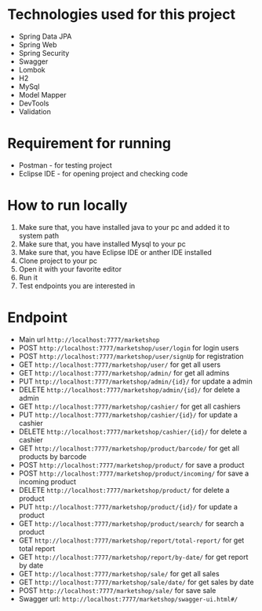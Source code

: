 # Technologies used for this project
- Spring Data JPA
- Spring Web
- Spring Security
- Swagger
- Lombok
- H2
- MySql
- Model Mapper
- DevTools
- Validation

# Requirement for running
- Postman - for testing project
- Eclipse IDE - for opening project and checking code

# How to run locally
1. Make sure that, you have installed java to your pc and added it to system path
2. Make sure that, you have installed Mysql to your pc
3. Make sure that, you have Eclipse IDE  or anther IDE installed
4. Clone project to your pc
5. Open it with your favorite editor
6. Run it
7. Test endpoints you are interested in

<h1>Endpoint</h1>
<ul>
<li> Main url <code>http://localhost:7777/marketshop </code></li>
<li> POST <code>http://localhost:7777/marketshop/user/login</code> for login users </li>
<li> POST <code>http://localhost:7777/marketshop/user/signUp</code> for registration </li>
<li> GET <code>http://localhost:7777/marketshop/user/</code> for get all users </li>
<li> GET <code>http://localhost:7777/marketshop/admin/</code> for get all admins </li>
<li> PUT <code>http://localhost:7777/marketshop/admin/{id}/</code> for update a admin </li>
<li> DELETE <code>http://localhost:7777/marketshop/admin/{id}/</code> for delete a admin </li>
<li> GET <code>http://localhost:7777/marketshop/cashier/</code> for get all cashiers </li>
<li> PUT <code>http://localhost:7777/marketshop/cashier/{id}/</code> for update a cashier </li>
<li> DELETE <code>http://localhost:7777/marketshop/cashier/{id}/</code> for delete a cashier </li>
<li> GET <code>http://localhost:7777/marketshop/product/barcode/</code> for get all products by barcode </li>
<li> POST <code>http://localhost:7777/marketshop/product/</code> for save a product </li> 
<li> POST <code>http://localhost:7777/marketshop/product/incoming/</code> for save a incoming product </li>
<li> DELETE <code>http://localhost:7777/marketshop/product/</code> for delete a product </li>
<li> PUT <code>http://localhost:7777/marketshop/product/{id}/</code> for update a product </li>
<li> GET <code>http://localhost:7777/marketshop/product/search/</code> for search a product </li>
<li> GET <code>http://localhost:7777/marketshop/report/total-report/</code> for get total report </li>
<li> GET <code>http://localhost:7777/marketshop/report/by-date/</code> for get report by date </li>
<li> GET <code>http://localhost:7777/marketshop/sale/</code> for get all sales </li>
<li> GET <code>http://localhost:7777/marketshop/sale/date/</code> for get sales by date </li>
<li> POST <code>http://localhost:7777/marketshop/sale/</code> for save sale </li>
<li> Swagger url: <code>http://localhost:7777/marketshop/swagger-ui.html#/</code> </li>
</ul>
